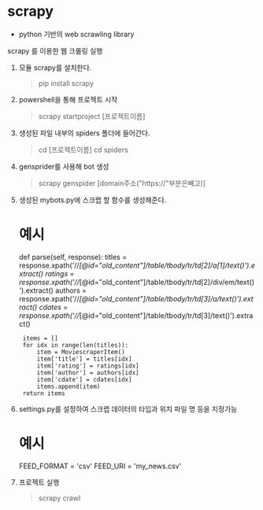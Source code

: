 # scrapy
- python 기반의 web scrawling library

scrapy 를 이용한 웹 크롤링 실행

1. 모듈 scrapy를 설치한다.
    > pip install scrapy
2. powershell을 통해 프로젝트 시작 
    > scrapy startproject [프로젝트이름]
3. 생성된 파일 내부의 spiders 폴더에 들어간다.
    > cd [프로젝트이름]
    > cd spiders
4. gensprider를 사용해 bot 생성
    > scrapy genspider [domain주소("https://"부분은빼고)]
5. 생성된 mybots.py에 스크랩 할 함수를 생성해준다.
    # 예시

    def parse(self, response):
        titles = response.xpath('//*[@id="old_content"]/table/tbody/tr/td[2]/a[1]/text()').extract()
        ratings = response.xpath('//*[@id="old_content"]/table/tbody/tr/td[2]/div/em/text()').extract()
        authors = response.xpath('//*[@id="old_content"]/table/tbody/tr/td[3]/a/text()').extract()
        cdates = response.xpath('//*[@id="old_content"]/table/tbody/tr/td[3]/text()').extract()
        
        items = []
        for idx in range(len(titles)):
            item = MoviescraperItem()
            item['title'] = titles[idx]
            item['rating'] = ratings[idx]
            item['author'] = authors[idx]
            item['cdate'] = cdates[idx]
            items.append(item)
        return items
6. settings.py를 설정하여 스크랩 데이터의 타입과 위치 파일 명 등을 지정가능
    # 예시
    
    FEED_FORMAT = 'csv'
    FEED_URI = 'my_news.csv'
7. 프로젝트 실행
    > scrapy crawl